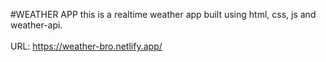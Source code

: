 #WEATHER APP
this is a realtime weather app built using html, css, js and weather-api.<br><br>
URL: https://weather-bro.netlify.app/
